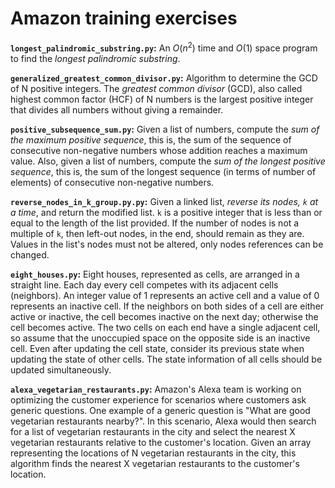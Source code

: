 # Amazon training exercises

**`longest_palindromic_substring.py`:**
An $O(n^{2})$ time and $O(1)$ space program to find the _longest palindromic substring_.

**`generalized_greatest_common_divisor.py`:**
Algorithm to determine the GCD of N positive integers.
The _greatest common divisor_ (GCD), also called highest common factor (HCF) of N numbers is
the largest positive integer that divides all numbers without giving a remainder.

**`positive_subsequence_sum.py`:**
Given a list of numbers, compute the _sum of the maximum positive sequence_, this is, the sum
of the sequence of consecutive non-negative numbers whose addition reaches a maximum value.
Also, given a list of numbers, compute the _sum of the longest positive sequence_, this is, the sum
of the longest sequence (in terms of number of elements) of consecutive non-negative numbers.

**`reverse_nodes_in_k_group.py.py`:**
Given a linked list, _reverse its nodes, `k` at a time_, and return the modified list.
`k` is a positive integer that is less than or equal to the length of the list provided.
If the number of nodes is not a multiple of `k`, then left-out nodes, in the end, should remain as they are.
Values in the list's nodes must not be altered, only nodes references can be changed.

**`eight_houses.py`:**
Eight houses, represented as cells, are arranged in a straight line. Each day every cell
competes with its adjacent cells (neighbors). An integer value of 1 represents an active cell
and a value of 0 represents an inactive cell. If the neighbors on both sides of a cell are
either active or inactive, the cell becomes inactive on the next day; otherwise the cell becomes
active. The two cells on each end have a single adjacent cell, so assume that the unoccupied
space on the opposite side is an inactive cell. Even after updating the cell state, consider its
previous state when updating the state of other cells. The state information of all cells should
be updated simultaneously.

**`alexa_vegetarian_restaurants.py`:**
Amazon's Alexa team is working on optimizing the customer experience for scenarios where
customers ask generic questions. One example of a generic question is "What are good
vegetarian restaurants nearby?". In this scenario, Alexa would then search for a list of
vegetarian restaurants in the city and select the nearest X vegetarian restaurants relative
to the customer's location.
Given an array representing the locations of N vegetarian restaurants in the city,
this algorithm finds the nearest X vegetarian restaurants to the customer's location.
